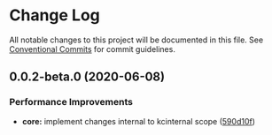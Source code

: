 # Change Log

All notable changes to this project will be documented in this file.
See [Conventional Commits](https://conventionalcommits.org) for commit guidelines.

## 0.0.2-beta.0 (2020-06-08)


### Performance Improvements

* **core:** implement changes internal to kcinternal scope ([590d10f](https://github.com/kamontat/kcutils/commit/590d10ff35d617e9964691b7a12d10f5b9170902))
